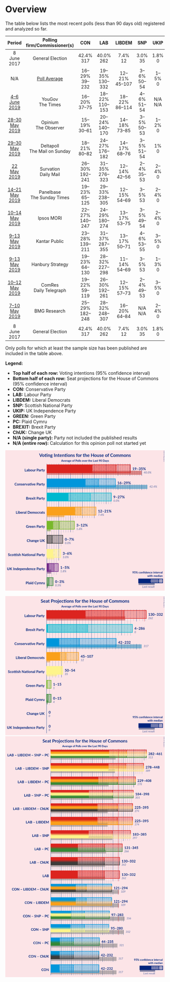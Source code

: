 # Overview

The table below lists the most recent polls (less than 90 days old) registered and analyzed so far.

| Period     | Polling firm/Commissioner(s) | CON | LAB | LIBDEM | SNP | UKIP | GREEN | PC | BREXIT | ChUK |
|:----------:|:----------------------------:|:--:|:--:|:--:|:--:|:--:|:--:|:--:|:--:|:--:|
| 8 June 2017 | General Election | 42.4% <br> 317 | 40.0% <br> 262 | 7.4% <br> 12 | 3.0% <br> 35 | 1.8% <br> 0 | 1.6% <br> 1 | 0.5% <br> 4 | 0.0% <br> 0 | 0.0% <br> 0 |
| N/A | [Poll Average](average.html) | 16–29% <br> 39–232 | 19–35% <br> 130–332 | 12–21% <br> 45–107 | 3–6% <br> 50–54 | 1–5% <br> 0 | 3–12% <br> 1–17 | 0–2% <br> 0–15 | 9–27% <br> 4–288 | 0–7% <br> 0 |
| [4–6 June 2019](2019-06-06-YouGov.html) | YouGov <br> The Times | 16–20% <br> 37–75 | 18–22% <br> 110–153 | 18–22% <br> 86–114 | 4–6% <br> 51–54 | N/A <br> N/A | 8–10% <br> 5–12 | 0–1% <br> 0–4 | 24–28% <br> 267–295 | 0–1% <br> 0 |
| [28–30 May 2019](2019-05-30-Opinium.html) | Opinium <br> The Observer | 15–19% <br> 30–61 | 20–24% <br> 140–170 | 14–18% <br> 73–85 | 3–5% <br> 50–53 | 1–2% <br> 0 | 10–12% <br> 11–21 | 1–2% <br> 4–11 | 24–28% <br> 268–292 | 1–2% <br> 0 |
| [29–30 May 2019](2019-05-30-Deltapoll.html) | Deltapoll <br> The Mail on Sunday | 18–21% <br> 80–82 | 24–27% <br> 176–182 | 14–17% <br> 68–76 | 3–5% <br> 51–54 | 1% <br> 0 | 4–6% <br> 3 | 1% <br> 4–8 | 22–25% <br> 234–241 | 3–5% <br> 0 |
| [22 May 2019](2019-05-22-Survation.html) | Survation <br> Daily Mail | 26–30% <br> 192–241 | 31–35% <br> 276–323 | 12–14% <br> 42–56 | 2–4% <br> 35–53 | 2–4% <br> 0 | 2–4% <br> 1–2 | 0–1% <br> 0–3 | 11–13% <br> 10–27 | 1–3% <br> 0 |
| [14–21 May 2019](2019-05-21-Panelbase.html) | Panelbase <br> The Sunday Times | 19–23% <br> 65–125 | 29–33% <br> 238–305 | 12–15% <br> 54–69 | 3–5% <br> 53 | 2–4% <br> 0 | 4–6% <br> 2 | N/A <br> N/A | 17–21% <br> 108–182 | 3–5% <br> 0 |
| [10–14 May 2019](2019-05-14-IpsosMORI.html) | Ipsos MORI | 22–27% <br> 140–247 | 24–29% <br> 180–274 | 13–17% <br> 53–75 | 3–5% <br> 49–54 | 2–4% <br> 0 | 5–8% <br> 3–5 | 1–2% <br> 3–14 | 14–18% <br> 42–140 | 1–3% <br> 0 |
| [9–13 May 2019](2019-05-13-KantarPublic.html) | Kantar Public | 23–28% <br> 139–211 | 31–37% <br> 287–355 | 13–17% <br> 50–71 | 4–6% <br> 53–55 | 3–5% <br> 0 | 2–4% <br> 1–3 | 1–3% <br> 8–17 | 8–12% <br> 2–18 | 1–2% <br> 0 |
| [9–13 May 2019](2019-05-13-HanburyStrategy.html) | Hanbury Strategy | 19–23% <br> 64–130 | 28–32% <br> 227–298 | 11–14% <br> 54–69 | 3–5% <br> 53 | 1–3% <br> 0 | 4–6% <br> 2 | N/A <br> N/A | 17–21% <br> 110–191 | 5–7% <br> 0 |
| [10–12 May 2019](2019-05-12-ComRes.html) | ComRes <br> Daily Telegraph | 19–22% <br> 59–119 | 26–30% <br> 192–261 | 12–15% <br> 57–73 | 2–4% <br> 49–53 | 3–5% <br> 0 | 3–5% <br> 2 | N/A <br> N/A | 19–22% <br> 154–235 | 5–7% <br> 0 |
| [7–10 May 2019](2019-05-10-BMGResearch.html) | BMG Research | 25–29% <br> 182–248 | 28–32% <br> 248–307 | 16–20% <br> 64–84 | N/A <br> N/A | 2–4% <br> 0 | 5–7% <br> 3–5 | N/A <br> N/A | 9–12% <br> 2–22 | 2–4% <br> 0 |
| 8 June 2017 | General Election | 42.4% <br> 317 | 40.0% <br> 262 | 7.4% <br> 12 | 3.0% <br> 35 | 1.8% <br> 0 | 1.6% <br> 1 | 0.5% <br> 4 | 0.0% <br> 0 | 0.0% <br> 0 |

Only polls for which at least the sample size has been published are included in the table above.

**Legend:**
+ **Top half of each row:** Voting intentions (95% confidence interval)
+ **Bottom half of each row:** Seat projections for the House of Commons (95% confidence interval)
+ **CON:** Conservative Party
+ **LAB:** Labour Party
+ **LIBDEM:** Liberal Democrats
+ **SNP:** Scottish National Party
+ **UKIP:** UK Independence Party
+ **GREEN:** Green Party
+ **PC:** Plaid Cymru
+ **BREXIT:** Brexit Party
+ **ChUK:** Change UK
+ **N/A (single party):** Party not included the published results
+ **N/A (entire row):** Calculation for this opinion poll not started yet


![Graph with voting intentions not yet produced](average.png "Voting Intentions")

![Graph with seats not yet produced](average-seats.png "Seats")
![Graph with coalitions seats not yet produced](average-coalitions-seats.png "Coalitions Seats")
